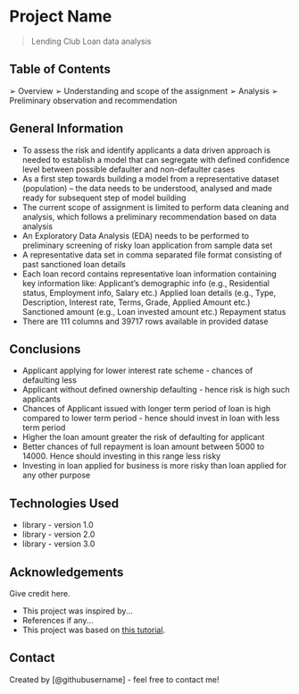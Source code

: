 # Project Name
> Lending Club Loan data analysis


## Table of Contents
➢ Overview
➢ Understanding and scope of the assignment
➢ Analysis
➢ Preliminary observation and recommendation

<!-- You can include any other section that is pertinent to your problem -->

## General Information
- To assess the risk and identify applicants a data driven approach is needed to establish a model that can segregate with defined confidence level between possible defaulter and non-defaulter cases
- As a first step towards building a model from a representative dataset (population) – the data needs to be understood, analysed and made ready for subsequent step of model building
- The current scope of assignment is limited to perform data cleaning and analysis, which follows a preliminary recommendation based on data analysis
- An Exploratory Data Analysis (EDA) needs to be performed to preliminary screening of risky loan application from sample data set
- A representative data set in comma separated file format consisting of past sanctioned loan details
- Each loan record contains representative loan information containing key information like:
	Applicant’s demographic info (e.g., Residential status, Employment info, Salary etc.)
	Applied loan details (e.g., Type, Description, Interest rate, Terms, Grade, Applied Amount etc.)
	Sanctioned amount (e.g., Loan invested amount etc.)
	Repayment status
- There are 111 columns and 39717 rows available in provided datase
## Conclusions
- Applicant applying for lower interest rate scheme - chances of defaulting less
- Applicant without defined ownership defaulting - hence risk is high such applicants
- Chances of Applicant issued with longer term period of loan is high compared to lower term period - hence should invest in loan with less term period
- Higher the loan amount greater the risk of defaulting for applicant
- Better chances of full repayment is loan amount between 5000 to 14000. Hence should investing in this range less risky
- Investing in loan applied for business is more risky than loan applied for any other purpose

<!-- You don't have to answer all the questions - just the ones relevant to your project. -->


## Technologies Used
- library - version 1.0
- library - version 2.0
- library - version 3.0

<!-- As the libraries versions keep on changing, it is recommended to mention the version of library used in this project -->

## Acknowledgements
Give credit here.
- This project was inspired by...
- References if any...
- This project was based on [this tutorial](https://www.example.com).


## Contact
Created by [@githubusername] - feel free to contact me!


<!-- Optional -->
<!-- ## License -->
<!-- This project is open source and available under the [... License](). -->

<!-- You don't have to include all sections - just the one's relevant to your project -->